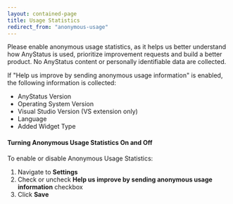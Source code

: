 ```yaml
---
layout: contained-page
title: Usage Statistics
redirect_from: "anonymous-usage"
---
```


Please enable anonymous usage statistics, as it helps us better understand how AnyStatus is used, prioritize improvement requests and build a better product. No AnyStatus content or personally identifiable data are collected.

If "Help us improve by sending anonymous usage information" is enabled, the following information is collected:

- AnyStatus Version
- Operating System Version
- Visual Studio Version (VS extension only)
- Language
- Added Widget Type

#### Turning Anonymous Usage Statistics On and Off

To enable or disable Anonymous Usage Statistics:

1. Navigate to **Settings**
2. Check or uncheck **Help us improve by sending anonymous usage information** checkbox
3. Click **Save**
